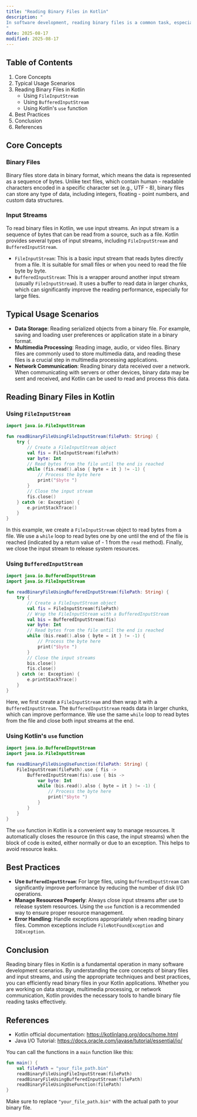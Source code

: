 ```yaml
---
title: "Reading Binary Files in Kotlin"
description: "
In software development, reading binary files is a common task, especially when dealing with data storage, multimedia processing, and network communication. Binary files contain data in a format that is not directly human - readable, such as images, executable files, and serialized objects. Kotlin, a modern and concise programming language, provides several ways to read binary files efficiently. This blog post will explore the core concepts, typical usage scenarios, and best practices for reading binary files in Kotlin.
"
date: 2025-08-17
modified: 2025-08-17
---
```


## Table of Contents
1. Core Concepts
2. Typical Usage Scenarios
3. Reading Binary Files in Kotlin
    - Using `FileInputStream`
    - Using `BufferedInputStream`
    - Using Kotlin's `use` function
4. Best Practices
5. Conclusion
6. References

## Core Concepts
### Binary Files
Binary files store data in binary format, which means the data is represented as a sequence of bytes. Unlike text files, which contain human - readable characters encoded in a specific character set (e.g., UTF - 8), binary files can store any type of data, including integers, floating - point numbers, and custom data structures.

### Input Streams
To read binary files in Kotlin, we use input streams. An input stream is a sequence of bytes that can be read from a source, such as a file. Kotlin provides several types of input streams, including `FileInputStream` and `BufferedInputStream`.

- `FileInputStream`: This is a basic input stream that reads bytes directly from a file. It is suitable for small files or when you need to read the file byte by byte.
- `BufferedInputStream`: This is a wrapper around another input stream (usually `FileInputStream`). It uses a buffer to read data in larger chunks, which can significantly improve the reading performance, especially for large files.

## Typical Usage Scenarios
- **Data Storage**: Reading serialized objects from a binary file. For example, saving and loading user preferences or application state in a binary format.
- **Multimedia Processing**: Reading image, audio, or video files. Binary files are commonly used to store multimedia data, and reading these files is a crucial step in multimedia processing applications.
- **Network Communication**: Reading binary data received over a network. When communicating with servers or other devices, binary data may be sent and received, and Kotlin can be used to read and process this data.

## Reading Binary Files in Kotlin

### Using `FileInputStream`
```kotlin
import java.io.FileInputStream

fun readBinaryFileUsingFileInputStream(filePath: String) {
    try {
        // Create a FileInputStream object
        val fis = FileInputStream(filePath)
        var byte: Int
        // Read bytes from the file until the end is reached
        while (fis.read().also { byte = it } != -1) {
            // Process the byte here
            print("$byte ")
        }
        // Close the input stream
        fis.close()
    } catch (e: Exception) {
        e.printStackTrace()
    }
}
```
In this example, we create a `FileInputStream` object to read bytes from a file. We use a `while` loop to read bytes one by one until the end of the file is reached (indicated by a return value of - 1 from the `read` method). Finally, we close the input stream to release system resources.

### Using `BufferedInputStream`
```kotlin
import java.io.BufferedInputStream
import java.io.FileInputStream

fun readBinaryFileUsingBufferedInputStream(filePath: String) {
    try {
        // Create a FileInputStream object
        val fis = FileInputStream(filePath)
        // Wrap the FileInputStream with a BufferedInputStream
        val bis = BufferedInputStream(fis)
        var byte: Int
        // Read bytes from the file until the end is reached
        while (bis.read().also { byte = it } != -1) {
            // Process the byte here
            print("$byte ")
        }
        // Close the input streams
        bis.close()
        fis.close()
    } catch (e: Exception) {
        e.printStackTrace()
    }
}
```
Here, we first create a `FileInputStream` and then wrap it with a `BufferedInputStream`. The `BufferedInputStream` reads data in larger chunks, which can improve performance. We use the same `while` loop to read bytes from the file and close both input streams at the end.

### Using Kotlin's `use` function
```kotlin
import java.io.BufferedInputStream
import java.io.FileInputStream

fun readBinaryFileUsingUseFunction(filePath: String) {
    FileInputStream(filePath).use { fis ->
        BufferedInputStream(fis).use { bis ->
            var byte: Int
            while (bis.read().also { byte = it } != -1) {
                // Process the byte here
                print("$byte ")
            }
        }
    }
}
```
The `use` function in Kotlin is a convenient way to manage resources. It automatically closes the resource (in this case, the input streams) when the block of code is exited, either normally or due to an exception. This helps to avoid resource leaks.

## Best Practices
- **Use `BufferedInputStream`**: For large files, using `BufferedInputStream` can significantly improve performance by reducing the number of disk I/O operations.
- **Manage Resources Properly**: Always close input streams after use to release system resources. Using the `use` function is a recommended way to ensure proper resource management.
- **Error Handling**: Handle exceptions appropriately when reading binary files. Common exceptions include `FileNotFoundException` and `IOException`.

## Conclusion
Reading binary files in Kotlin is a fundamental operation in many software development scenarios. By understanding the core concepts of binary files and input streams, and using the appropriate techniques and best practices, you can efficiently read binary files in your Kotlin applications. Whether you are working on data storage, multimedia processing, or network communication, Kotlin provides the necessary tools to handle binary file reading tasks effectively.

## References
- Kotlin official documentation: https://kotlinlang.org/docs/home.html
- Java I/O Tutorial: https://docs.oracle.com/javase/tutorial/essential/io/

You can call the functions in a `main` function like this:
```kotlin
fun main() {
    val filePath = "your_file_path.bin"
    readBinaryFileUsingFileInputStream(filePath)
    readBinaryFileUsingBufferedInputStream(filePath)
    readBinaryFileUsingUseFunction(filePath)
}
```
Make sure to replace `"your_file_path.bin"` with the actual path to your binary file. 
